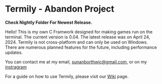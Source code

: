 # Termily - Abandon Project 

**Check Nightly Folder For Newest Release.**

Hello! This is my own C Framwork designed for making games run on the terminal. The current version is 0.04. The latest release was on April 24, 2024. Termily is not cross-platform and can only be used on Windows. There are numerous planned features for the future, including performance updates.

You can contact me at my email, sunanborthwic@gmail.com, or on my [instragram](https://www.instagram.com/nongtajkrub/)

For a guide on how to use Termily, please visit our [Wiki](https://github.com/Nongtajkrub/Termily/wiki) page.
